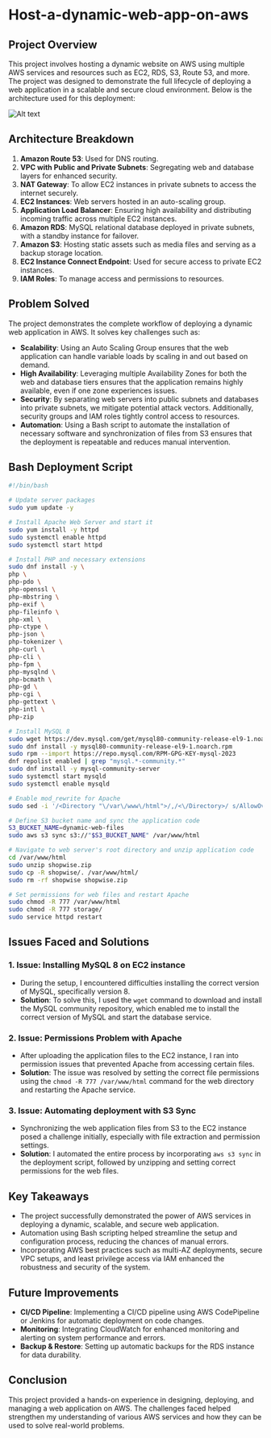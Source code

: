 # Host-a-dynamic-web-app-on-aws

## Project Overview

This project involves hosting a dynamic website on AWS using multiple AWS services and resources such as EC2, RDS, S3, Route 53, and more. The project was designed to demonstrate the full lifecycle of deploying a web application in a scalable and secure cloud environment. Below is the architecture used for this deployment:

![Alt text](/Host_a_Dynamic_Web_App_on_AWS.jpg)

## Architecture Breakdown

1. **Amazon Route 53**: Used for DNS routing.
2. **VPC with Public and Private Subnets**: Segregating web and database layers for enhanced security.
3. **NAT Gateway**: To allow EC2 instances in private subnets to access the internet securely.
4. **EC2 Instances**: Web servers hosted in an auto-scaling group.
5. **Application Load Balancer**: Ensuring high availability and distributing incoming traffic across multiple EC2 instances.
6. **Amazon RDS**: MySQL relational database deployed in private subnets, with a standby instance for failover.
7. **Amazon S3**: Hosting static assets such as media files and serving as a backup storage location.
8. **EC2 Instance Connect Endpoint**: Used for secure access to private EC2 instances.
9. **IAM Roles**: To manage access and permissions to resources.

## Problem Solved

The project demonstrates the complete workflow of deploying a dynamic web application in AWS. It solves key challenges such as:

- **Scalability**: Using an Auto Scaling Group ensures that the web application can handle variable loads by scaling in and out based on demand.
- **High Availability**: Leveraging multiple Availability Zones for both the web and database tiers ensures that the application remains highly available, even if one zone experiences issues.
- **Security**: By separating web servers into public subnets and databases into private subnets, we mitigate potential attack vectors. Additionally, security groups and IAM roles tightly control access to resources.
- **Automation**: Using a Bash script to automate the installation of necessary software and synchronization of files from S3 ensures that the deployment is repeatable and reduces manual intervention.

## Bash Deployment Script

```bash
#!/bin/bash

# Update server packages
sudo yum update -y

# Install Apache Web Server and start it
sudo yum install -y httpd
sudo systemctl enable httpd 
sudo systemctl start httpd

# Install PHP and necessary extensions
sudo dnf install -y \
php \
php-pdo \
php-openssl \
php-mbstring \
php-exif \
php-fileinfo \
php-xml \
php-ctype \
php-json \
php-tokenizer \
php-curl \
php-cli \
php-fpm \
php-mysqlnd \
php-bcmath \
php-gd \
php-cgi \
php-gettext \
php-intl \
php-zip

# Install MySQL 8
sudo wget https://dev.mysql.com/get/mysql80-community-release-el9-1.noarch.rpm 
sudo dnf install -y mysql80-community-release-el9-1.noarch.rpm
sudo rpm --import https://repo.mysql.com/RPM-GPG-KEY-mysql-2023
dnf repolist enabled | grep "mysql.*-community.*"
sudo dnf install -y mysql-community-server 
sudo systemctl start mysqld
sudo systemctl enable mysqld

# Enable mod_rewrite for Apache
sudo sed -i '/<Directory "\/var\/www\/html">/,/<\/Directory>/ s/AllowOverride None/AllowOverride All/' /etc/httpd/conf/httpd.conf

# Define S3 bucket name and sync the application code
S3_BUCKET_NAME=dynamic-web-files
sudo aws s3 sync s3://"$S3_BUCKET_NAME" /var/www/html

# Navigate to web server's root directory and unzip application code
cd /var/www/html
sudo unzip shopwise.zip
sudo cp -R shopwise/. /var/www/html/
sudo rm -rf shopwise shopwise.zip

# Set permissions for web files and restart Apache
sudo chmod -R 777 /var/www/html
sudo chmod -R 777 storage/
sudo service httpd restart
```

## Issues Faced and Solutions

### 1. **Issue: Installing MySQL 8 on EC2 instance**
   - During the setup, I encountered difficulties installing the correct version of MySQL, specifically version 8.
   - **Solution**: To solve this, I used the `wget` command to download and install the MySQL community repository, which enabled me to install the correct version of MySQL and start the database service.

### 2. **Issue: Permissions Problem with Apache**
   - After uploading the application files to the EC2 instance, I ran into permission issues that prevented Apache from accessing certain files.
   - **Solution**: The issue was resolved by setting the correct file permissions using the `chmod -R 777 /var/www/html` command for the web directory and restarting the Apache service.

### 3. **Issue: Automating deployment with S3 Sync**
   - Synchronizing the web application files from S3 to the EC2 instance posed a challenge initially, especially with file extraction and permission settings.
   - **Solution**: I automated the entire process by incorporating `aws s3 sync` in the deployment script, followed by unzipping and setting correct permissions for the web files.

## Key Takeaways

- The project successfully demonstrated the power of AWS services in deploying a dynamic, scalable, and secure web application.
- Automation using Bash scripting helped streamline the setup and configuration process, reducing the chances of manual errors.
- Incorporating AWS best practices such as multi-AZ deployments, secure VPC setups, and least privilege access via IAM enhanced the robustness and security of the system.

## Future Improvements

- **CI/CD Pipeline**: Implementing a CI/CD pipeline using AWS CodePipeline or Jenkins for automatic deployment on code changes.
- **Monitoring**: Integrating CloudWatch for enhanced monitoring and alerting on system performance and errors.
- **Backup & Restore**: Setting up automatic backups for the RDS instance for data durability.

## Conclusion

This project provided a hands-on experience in designing, deploying, and managing a web application on AWS. The challenges faced helped strengthen my understanding of various AWS services and how they can be used to solve real-world problems.
